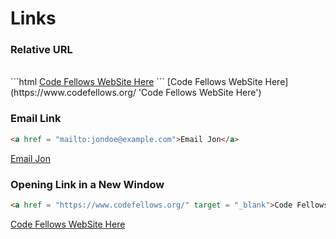 # Links

### Relative URL

<br />
```html
<a href = "https://www.codefellows.org/">Code Fellows WebSite Here</a>
```
[Code Fellows WebSite Here](https://www.codefellows.org/ 'Code Fellows WebSite Here')

### Email Link

```html
<a href = "mailto:jondoe@example.com">Email Jon</a>
```
[Email Jon](https://www.codefellows.org/ 'Email Jon')

### Opening Link in a New Window

```html
<a href = "https://www.codefellows.org/" target = "_blank">Code Fellows WebSite Here</a>
```

[Code Fellows WebSite Here](https://www.codefellows.org/ 'Code Fellows WebSite Here')
